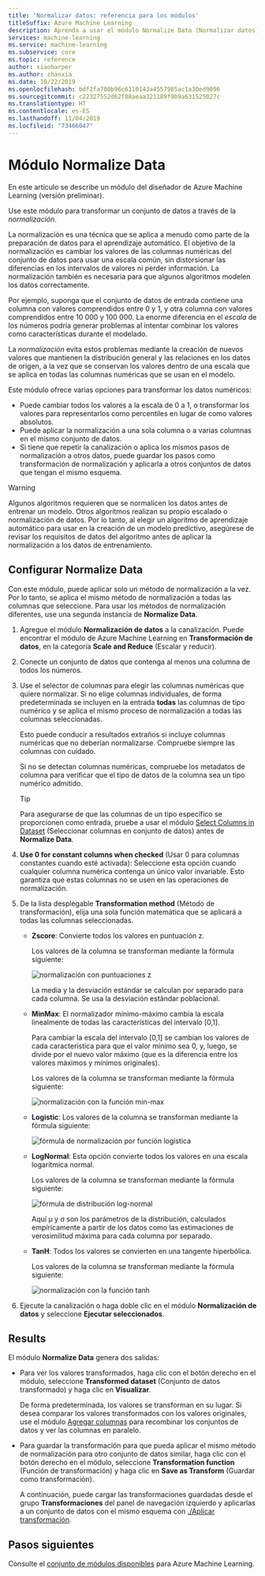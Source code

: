 ```yaml
---
title: 'Normalizar datos: referencia para los módulos'
titleSuffix: Azure Machine Learning
description: Aprenda a usar el módulo Normalize Data (Normalizar datos) de Azure Machine Learning para transformar un conjunto de datos mediante *normalización*.
services: machine-learning
ms.service: machine-learning
ms.subservice: core
ms.topic: reference
author: xiaoharper
ms.author: zhanxia
ms.date: 10/22/2019
ms.openlocfilehash: bdf2fa700b96c6110143a4557985ac1a30ed9096
ms.sourcegitcommit: c22327552d62f88aeaa321189f9b9a631525027c
ms.translationtype: HT
ms.contentlocale: es-ES
ms.lasthandoff: 11/04/2019
ms.locfileid: "73466047"
---
```

# <a name="normalize-data-module"></a>Módulo Normalize Data

En este artículo se describe un módulo del diseñador de Azure Machine Learning (versión preliminar).

Use este módulo para transformar un conjunto de datos a través de la *normalización*.

La normalización es una técnica que se aplica a menudo como parte de la preparación de datos para el aprendizaje automático. El objetivo de la normalización es cambiar los valores de las columnas numéricas del conjunto de datos para usar una escala común, sin distorsionar las diferencias en los intervalos de valores ni perder información. La normalización también es necesaria para que algunos algoritmos modelen los datos correctamente.

Por ejemplo, suponga que el conjunto de datos de entrada contiene una columna con valores comprendidos entre 0 y 1, y otra columna con valores comprendidos entre 10 000 y 100 000. La enorme diferencia en el *escala* de los números podría generar problemas al intentar combinar los valores como características durante el modelado.

La *normalización* evita estos problemas mediante la creación de nuevos valores que mantienen la distribución general y las relaciones en los datos de origen, a la vez que se conservan los valores dentro de una escala que se aplica en todas las columnas numéricas que se usan en el modelo.

Este módulo ofrece varias opciones para transformar los datos numéricos:

- Puede cambiar todos los valores a la escala de 0 a 1, o transformar los valores para representarlos como percentiles en lugar de como valores absolutos.
- Puede aplicar la normalización a una sola columna o a varias columnas en el mismo conjunto de datos.
- Si tiene que repetir la canalización o aplica los mismos pasos de normalización a otros datos, puede guardar los pasos como transformación de normalización y aplicarla a otros conjuntos de datos que tengan el mismo esquema.

> [!WARNING]
> Algunos algoritmos requieren que se normalicen los datos antes de entrenar un modelo. Otros algoritmos realizan su propio escalado o normalización de datos. Por lo tanto, al elegir un algoritmo de aprendizaje automático para usar en la creación de un modelo predictivo, asegúrese de revisar los requisitos de datos del algoritmo antes de aplicar la normalización a los datos de entrenamiento.

##  <a name="configure-normalize-data"></a>Configurar Normalize Data

Con este módulo, puede aplicar solo un método de normalización a la vez. Por lo tanto, se aplica el mismo método de normalización a todas las columnas que seleccione. Para usar los métodos de normalización diferentes, use una segunda instancia de **Normalize Data**.

1. Agregue el módulo **Normalización de datos** a la canalización. Puede encontrar el módulo de Azure Machine Learning en **Transformación de datos**, en la categoría **Scale and Reduce** (Escalar y reducir).

2. Conecte un conjunto de datos que contenga al menos una columna de todos los números.

3. Use el selector de columnas para elegir las columnas numéricas que quiere normalizar. Si no elige columnas individuales, de forma predeterminada se incluyen en la entrada **todas** las columnas de tipo numérico y se aplica el mismo proceso de normalización a todas las columnas seleccionadas. 

    Esto puede conducir a resultados extraños si incluye columnas numéricas que no deberían normalizarse. Compruebe siempre las columnas con cuidado.

    Si no se detectan columnas numéricas, compruebe los metadatos de columna para verificar que el tipo de datos de la columna sea un tipo numérico admitido.

    > [!TIP]
    > Para asegurarse de que las columnas de un tipo específico se proporcionen como entrada, pruebe a usar el módulo [Select Columns in Dataset](./select-columns-in-dataset.md) (Seleccionar columnas en conjunto de datos) antes de **Normalize Data**.

4. **Use 0 for constant columns when checked** (Usar 0 para columnas constantes cuando esté activada):  Seleccione esta opción cuando cualquier columna numérica contenga un único valor invariable. Esto garantiza que estas columnas no se usen en las operaciones de normalización.

5. De la lista desplegable **Transformation method** (Método de transformación), elija una sola función matemática que se aplicará a todas las columnas seleccionadas. 
  
    - **Zscore**: Convierte todos los valores en puntuación z.
    
      Los valores de la columna se transforman mediante la fórmula siguiente:  
  
      ![normalización con puntuaciones z](media/module/aml-normalization-z-score.png)
  
      La media y la desviación estándar se calculan por separado para cada columna. Se usa la desviación estándar poblacional.
  
    - **MinMax**: El normalizador mínimo-máximo cambia la escala linealmente de todas las características del intervalo [0,1].
    
      Para cambiar la escala del intervalo [0,1] se cambian los valores de cada característica para que el valor mínimo sea 0, y, luego, se divide por el nuevo valor máximo (que es la diferencia entre los valores máximos y mínimos originales).
      
      Los valores de la columna se transforman mediante la fórmula siguiente:  
  
      ![normalización con la función min&#45;max](media/module/aml-normalization-minmax.png "AML_normalization-minmax")  
  
    - **Logistic**: Los valores de la columna se transforman mediante la fórmula siguiente:

      ![fórmula de normalización por función logística](media/module/aml-normalization-logistic.png "AML_normalization-logistic")  
  
    - **LogNormal**: Esta opción convierte todos los valores en una escala logarítmica normal.
  
      Los valores de la columna se transforman mediante la fórmula siguiente:
  
      ![fórmula de distribución log&#45;normal](media/module/aml-normalization-lognormal.png "AML_normalization-lognormal")
    
      Aquí μ y σ son los parámetros de la distribución, calculados empíricamente a partir de los datos como las estimaciones de verosimilitud máxima para cada columna por separado.  
  
    - **TanH**: Todos los valores se convierten en una tangente hiperbólica.
    
      Los valores de la columna se transforman mediante la fórmula siguiente:
    
      ![normalización con la función tanh](media/module/aml-normalization-tanh.png "AML_normalization-tanh")

6. Ejecute la canalización o haga doble clic en el módulo **Normalización de datos** y seleccione **Ejecutar seleccionados**. 

## <a name="results"></a>Results

El módulo **Normalize Data** genera dos salidas:

- Para ver los valores transformados, haga clic con el botón derecho en el módulo, seleccione **Transformed dataset** (Conjunto de datos transformado) y haga clic en **Visualizar**.

    De forma predeterminada, los valores se transforman en su lugar. Si desea comparar los valores transformados con los valores originales, use el módulo [Agregar columnas](./add-columns.md) para recombinar los conjuntos de datos y ver las columnas en paralelo.

- Para guardar la transformación para que pueda aplicar el mismo método de normalización para otro conjunto de datos similar, haga clic con el botón derecho en el módulo, seleccione **Transformation function** (Función de transformación) y haga clic en **Save as Transform** (Guardar como transformación).

    A continuación, puede cargar las transformaciones guardadas desde el grupo **Transformaciones** del panel de navegación izquierdo y aplicarlas a un conjunto de datos con el mismo esquema con [./Aplicar transformación](apply-transformation.md).  


## <a name="next-steps"></a>Pasos siguientes

Consulte el [conjunto de módulos disponibles](module-reference.md) para Azure Machine Learning. 